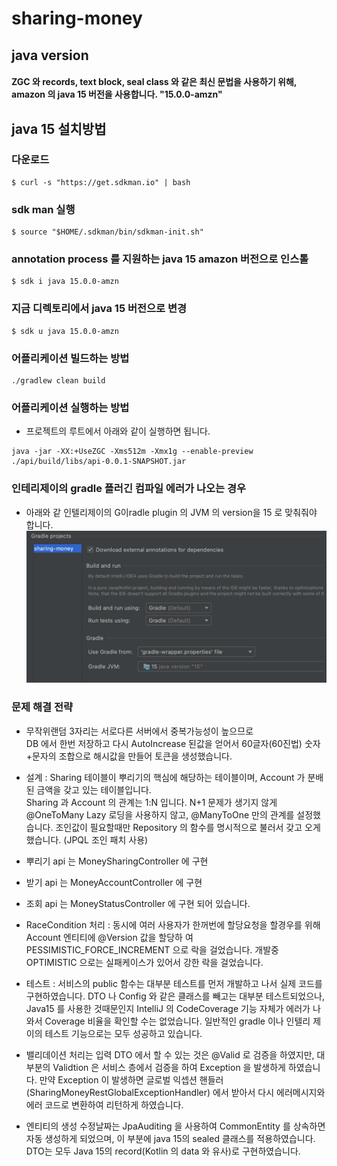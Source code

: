# sharing-money
## java version
#### ZGC 와 records, text block, seal class 와 같은 최신 문법을 사용하기 위해, amazon 의 java 15 버전을 사용합니다. "15.0.0-amzn"
## java 15 설치방법
### 다운로드
```
$ curl -s "https://get.sdkman.io" | bash
```
### sdk man 실행
```
$ source "$HOME/.sdkman/bin/sdkman-init.sh"
```
### annotation process 를 지원하는 java 15 amazon 버전으로 인스톨
```
$ sdk i java 15.0.0-amzn
```
### 지금 디렉토리에서 java 15 버전으로 변경
```
$ sdk u java 15.0.0-amzn
```
### 어플리케이션 빌드하는 방법
```
./gradlew clean build
```
### 어플리케이션 실행하는 방법
- 프로젝트의 루트에서 아래와 같이 실행하면 됩니다.
```
java -jar -XX:+UseZGC -Xms512m -Xmx1g --enable-preview ./api/build/libs/api-0.0.1-SNAPSHOT.jar
```
### 인테리제이의 gradle 플러긴 컴파일 에러가 나오는 경우
- 아래와 같 인텔리제이의 G이radle plugin 의 JVM 의 version을 15 로 맞춰줘야 합니다.
![superkey](./images/intelliJ-Gradle-Setting.png)

### 문제 해결 전략
- 무작위랜덤 3자리는 서로다른 서버에서 중복가능성이 높으므로  
DB 에서 한번 저장하고 다시 AutoIncrease 된값을 얻어서 60글자(60진법) 숫자+문자의 조합으로 해시값을 만들어 토큰을 생성했습니다.

- 설계 : Sharing 테이블이 뿌리기의 핵심에 해당하는 테이블이며, Account 가 분배된 금액을 갖고 있는 테이블입니다.  
Sharing 과 Account 의 관계는 1:N 입니다.
N+1 문제가 생기지 않게 @OneToMany Lazy 로딩을 사용하지 않고, @ManyToOne 만의 관계를 설정했습니다. 
조인값이 필요할때만 Repository 의 함수를 명시적으로 불러서 갖고 오게 했습니다. (JPQL 조인 패치 사용)

- 뿌리기 api 는 MoneySharingController 에 구현
- 받기 api 는 MoneyAccountController 에 구현
- 조회 api 는 MoneyStatusController 에 구현
되어 있습니다.

- RaceCondition 처리 : 동시에 여러 사용자가 한꺼번에 할당요청을 할경우를 위해 Account 엔티티에 @Version 값을 할당하 
여 PESSIMISTIC_FORCE_INCREMENT 으로 락을 걸었습니다. 개발중 OPTIMISTIC 으로는 실패케이스가 있어서 강한 락을 걸었습니다.
 
- 테스트 : 서비스의 public 함수는 대부분 테스트를 먼저 개발하고 나서 실제 코드를 구현하였습니다.
DTO 나 Config 와 같은 클래스를 빼고는 대부분 테스트되었으나, Java15 를 사용한 것때문인지 IntelliJ 의 
CodeCoverage 기능 자체가 에러가 나와서 Coverage 비율을 확인할 수는 없었습니다. 일반적인 gradle 이나 인텔리 제이의 테스트 기능으로는 모두 성공하고 있습니다. 
 
- 밸리데이션 처리는 입력 DTO 에서 할 수 있는 것은 @Valid 로 검증을 하였지만, 대부분의 Validtion 은 서비스 층에서 
검증을 하여 Exception 을 발생하게 하였습니다.
만약 Exception 이 발생하면 글로벌 익셉션 핸들러(SharingMoneyRestGlobalExceptionHandler) 에서 받아서 다시 에러메시지와 에러 코드로 변환하여
리턴하게 하였습니다. 

- 엔티티의 생성 수정날짜는 JpaAuditing 을 사용하여 CommonEntity 를 상속하면 자동 생성하게 되었으며, 
이 부분에 java 15의 sealed 클래스를 적용하였습니다. DTO는 모두 Java 15의  record(Kotlin 의 data 와 유사)로 구현하였습니다.
